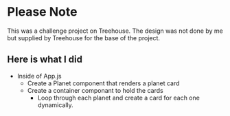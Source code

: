 # Please Note

This was a challenge project on Treehouse. The design was not done by me but supplied by Treehouse for the base of the project.

## Here is what I did

- Inside of App.js
  - Create a Planet component that renders a planet card
  - Create a container componant to hold the cards
    - Loop through each planet and create a card for each one dynamically.
